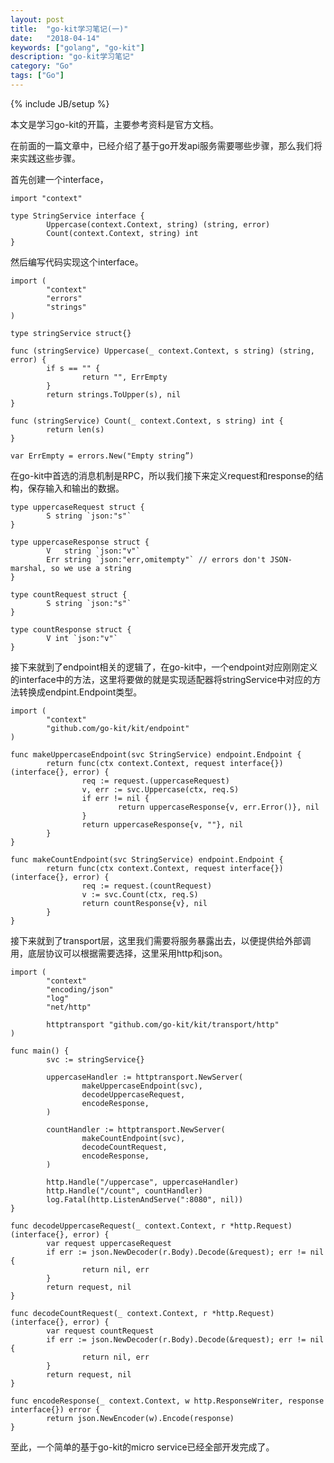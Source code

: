 ```yaml
---
layout: post
title:  "go-kit学习笔记(一)"
date:   "2018-04-14"
keywords: ["golang", "go-kit"]
description: "go-kit学习笔记"
category: "Go"
tags: ["Go"]
---
```

{% include JB/setup %}

本文是学习go-kit的开篇，主要参考资料是官方文档。

在前面的一篇文章中，已经介绍了基于go开发api服务需要哪些步骤，那么我们将来实践这些步骤。

首先创建一个interface，

    import "context"

    type StringService interface {
            Uppercase(context.Context, string) (string, error)
            Count(context.Context, string) int
    }

然后编写代码实现这个interface。

    import (
            "context"
            "errors"
            "strings"
    )

    type stringService struct{}

    func (stringService) Uppercase(_ context.Context, s string) (string, error) {
            if s == "" {
                    return "", ErrEmpty
            }
            return strings.ToUpper(s), nil
    }

    func (stringService) Count(_ context.Context, s string) int {
            return len(s)
    }

    var ErrEmpty = errors.New("Empty string”)

在go-kit中首选的消息机制是RPC，所以我们接下来定义request和response的结构，保存输入和输出的数据。

    type uppercaseRequest struct {
            S string `json:"s"`
    }

    type uppercaseResponse struct {
            V   string `json:"v"`
            Err string `json:"err,omitempty"` // errors don't JSON-marshal, so we use a string
    }

    type countRequest struct {
            S string `json:"s"`
    }

    type countResponse struct {
            V int `json:"v"`
    }

接下来就到了endpoint相关的逻辑了，在go-kit中，一个endpoint对应刚刚定义的interface中的方法，这里将要做的就是实现适配器将stringService中对应的方法转换成endpint.Endpoint类型。

    import (
            "context"
            "github.com/go-kit/kit/endpoint"
    )

    func makeUppercaseEndpoint(svc StringService) endpoint.Endpoint {
            return func(ctx context.Context, request interface{}) (interface{}, error) {
                    req := request.(uppercaseRequest)
                    v, err := svc.Uppercase(ctx, req.S)
                    if err != nil {
                            return uppercaseResponse{v, err.Error()}, nil
                    }
                    return uppercaseResponse{v, ""}, nil
            }
    }

    func makeCountEndpoint(svc StringService) endpoint.Endpoint {
            return func(ctx context.Context, request interface{}) (interface{}, error) {
                    req := request.(countRequest)
                    v := svc.Count(ctx, req.S)
                    return countResponse{v}, nil
            }
    }

接下来就到了transport层，这里我们需要将服务暴露出去，以便提供给外部调用，底层协议可以根据需要选择，这里采用http和json。

    import (
            "context"
            "encoding/json"
            "log"
            "net/http"

            httptransport "github.com/go-kit/kit/transport/http"
    )

    func main() {
            svc := stringService{}

            uppercaseHandler := httptransport.NewServer(
                    makeUppercaseEndpoint(svc),
                    decodeUppercaseRequest,
                    encodeResponse,
            )

            countHandler := httptransport.NewServer(
                    makeCountEndpoint(svc),
                    decodeCountRequest,
                    encodeResponse,
            )

            http.Handle("/uppercase", uppercaseHandler)
            http.Handle("/count", countHandler)
            log.Fatal(http.ListenAndServe(":8080", nil))
    }

    func decodeUppercaseRequest(_ context.Context, r *http.Request) (interface{}, error) {
            var request uppercaseRequest
            if err := json.NewDecoder(r.Body).Decode(&request); err != nil {
                    return nil, err
            }
            return request, nil
    }

    func decodeCountRequest(_ context.Context, r *http.Request) (interface{}, error) {
            var request countRequest
            if err := json.NewDecoder(r.Body).Decode(&request); err != nil {
                    return nil, err
            }
            return request, nil
    }

    func encodeResponse(_ context.Context, w http.ResponseWriter, response interface{}) error {
            return json.NewEncoder(w).Encode(response)
    }

至此，一个简单的基于go-kit的micro service已经全部开发完成了。
